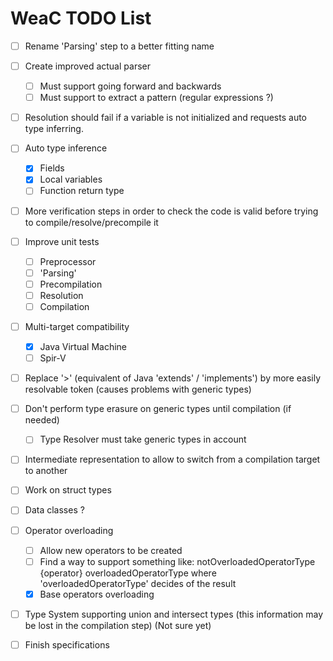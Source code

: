 WeaC TODO List
===
- [ ] Rename 'Parsing' step to a better fitting name

- [ ] Create improved actual parser
    - [ ] Must support going forward and backwards
    - [ ] Must support to extract a pattern (regular expressions ?)

- [ ] Resolution should fail if a variable is not initialized and requests auto type inferring.

- [ ] Auto type inference
    - [x] Fields
    - [x] Local variables
    - [ ] Function return type 

- [ ] More verification steps in order to check the code is valid before trying to compile/resolve/precompile it

- [ ] Improve unit tests
    - [ ] Preprocessor
    - [ ] 'Parsing'
    - [ ] Precompilation
    - [ ] Resolution
    - [ ] Compilation

- [ ] Multi-target compatibility
    - [x] Java Virtual Machine
    - [ ] Spir-V

- [ ] Replace '>' (equivalent of Java 'extends' / 'implements') by more easily resolvable token (causes problems with generic types)

- [ ] Don't perform type erasure on generic types until compilation (if needed)
    - [ ] Type Resolver must take generic types in account

- [ ] Intermediate representation to allow to switch from a compilation target to another

- [ ] Work on struct types

- [ ] Data classes ?

- [ ] Operator overloading
    - [ ] Allow new operators to be created
    - [ ] Find a way to support something like: notOverloadedOperatorType {operator} overloadedOperatorType where 'overloadedOperatorType' decides of the result
    - [x] Base operators overloading

- [ ] Type System supporting union and intersect types (this information may be lost in the compilation step) (Not sure yet)

- [ ] Finish specifications